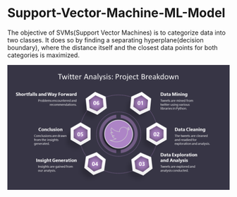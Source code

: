 # Support-Vector-Machine-ML-Model
The objective of SVMs(Support Vector Machines) is to categorize data into two classes. It does so by finding a separating hyperplane(decision boundary), where the distance itself and the closest data points for both categories is maximized.

![image](https://github.com/rkadey/Twitter-Sentiment-Analysis/blob/main/Twitter%20Analysis%20Project%20Breakdown%20Infographics.png?raw=true)
